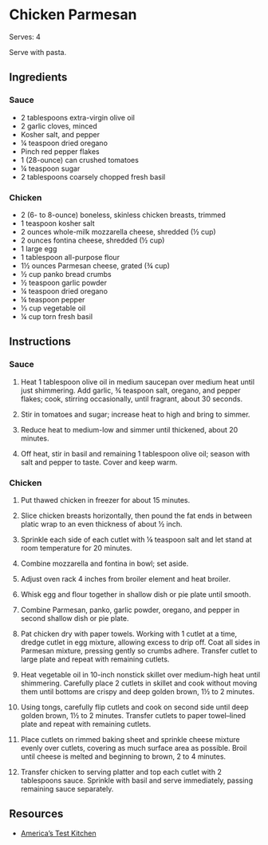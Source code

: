 # Chicken Parmesan

Serves: 4

Serve with pasta.

## Ingredients

### Sauce

* 2 tablespoons extra-virgin olive oil
* 2 garlic cloves, minced
* Kosher salt, and pepper
* ¼ teaspoon dried oregano
* Pinch red pepper flakes
* 1 (28-ounce) can crushed tomatoes
* ¼ teaspoon sugar
* 2 tablespoons coarsely chopped fresh basil

### Chicken

* 2 (6- to 8-ounce) boneless, skinless chicken breasts, trimmed
* 1 teaspoon kosher salt
* 2 ounces whole-milk mozzarella cheese, shredded (½ cup)
* 2 ounces fontina cheese, shredded (½ cup)
* 1 large egg
* 1 tablespoon all-purpose flour
* 1½ ounces Parmesan cheese, grated (¾ cup)
* ½ cup panko bread crumbs
* ½ teaspoon garlic powder
* ¼ teaspoon dried oregano
* ¼ teaspoon pepper
* ⅓ cup vegetable oil
* ¼ cup torn fresh basil

## Instructions

### Sauce

1. Heat 1 tablespoon olive oil in medium saucepan over medium heat until just shimmering. Add garlic, ¾ teaspoon salt, oregano, and pepper flakes; cook, stirring occasionally, until fragrant, about 30 seconds.

2. Stir in tomatoes and sugar; increase heat to high and bring to simmer.

3. Reduce heat to medium-low and simmer until thickened, about 20 minutes.

4. Off heat, stir in basil and remaining 1 tablespoon olive oil; season with salt and pepper to taste. Cover and keep warm.

### Chicken

1. Put thawed chicken in freezer for about 15 minutes.

2. Slice chicken breasts horizontally, then pound the fat ends in between platic wrap to an even thickness of about ½ inch.

1. Sprinkle each side of each cutlet with ⅛ teaspoon salt and let stand at room temperature for 20 minutes.

2. Combine mozzarella and fontina in bowl; set aside.

3. Adjust oven rack 4 inches from broiler element and heat broiler.

4. Whisk egg and flour together in shallow dish or pie plate until smooth.

5. Combine Parmesan, panko, garlic powder, oregano, and pepper in second shallow dish or pie plate.

6. Pat chicken dry with paper towels. Working with 1 cutlet at a time, dredge cutlet in egg mixture, allowing excess to drip off. Coat all sides in Parmesan mixture, pressing gently so crumbs adhere. Transfer cutlet to large plate and repeat with remaining cutlets.

7. Heat vegetable oil in 10-inch nonstick skillet over medium-high heat until shimmering. Carefully place 2 cutlets in skillet and cook without moving them until bottoms are crispy and deep golden brown, 1½ to 2 minutes.

8. Using tongs, carefully flip cutlets and cook on second side until deep golden brown, 1½ to 2 minutes. Transfer cutlets to paper towel–lined plate and repeat with remaining cutlets.

9. Place cutlets on rimmed baking sheet and sprinkle cheese mixture evenly over cutlets, covering as much surface area as possible. Broil until cheese is melted and beginning to brown, 2 to 4 minutes.

10. Transfer chicken to serving platter and top each cutlet with 2 tablespoons sauce. Sprinkle with basil and serve immediately, passing remaining sauce separately.

## Resources

* [America’s Test Kitchen](https://www.americastestkitchen.com/recipes/7323-best-chicken-parmesan)
